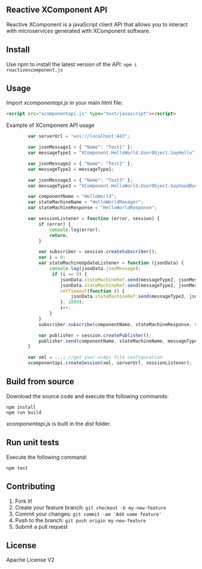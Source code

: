 ## Reactive XComponent API
Reactive XComponent is a javaScript client API that allows you to interact with microservices generated with XComponent software.

## Install
Use npm to install the latest version of the API:
``` npm i reactivexcomponent.js ```

## Usage
Import *xcomponentapi.js* in your main html file:
```html
<script src="xcomponentapi.js" type="text/javascript"></script>
```

Example of XComponent API usage
```js
        var serverUrl = "wss://localhost:443";

        var jsonMessage1 = { "Name": "Test1" };
        var messageType1 = "XComponent.HelloWorld.UserObject.SayHello";

        var jsonMessage2 = { "Name": "Test2" };
        var messageType2 = messageType1;

        var jsonMessage3 = { "Name": "Test3" };
        var messageType3 = "XComponent.HelloWorld.UserObject.SayGoodBye";

        var componentName = "HelloWorld";
        var stateMachineName = "HelloWorldManager";
        var stateMachineResponse = "HelloWorldResponse";

        var sessionListener = function (error, session) {
            if (error) {
                console.log(error);
                return;
            }

            var subscriber = session.createSubscriber();
            var i = 0;
            var stateMachineUpdateListener = function (jsonData) {
                console.log(jsonData.jsonMessage);
                 if (i == 0) {
                    jsonData.stateMachineRef.send(messageType2, jsonMessage2);
                    jsonData.stateMachineRef.send(messageType2, jsonMessage2);                        
                    setTimeout(function () {
                        jsonData.stateMachineRef.send(messageType3, jsonMessage3);
                    }, 1000);
                    i++;
                }
            }
            subscriber.subscribe(componentName, stateMachineResponse, stateMachineUpdateListener);

            var publisher = session.createPublisher();                
            publisher.send(componentName, stateMachineName, messageType1, jsonMessage1);
        }

        var xml = ...; //get your xcApi file configuration            
        xcomponentapi.createSession(xml, serverUrl, sessionListener);

```

## Build from source
Download the source code and execute the following commands:
``` 
npm install
npm run build    
```
*xcomponentapi.js* is built in the *dist* folder. 

## Run unit tests
Execute the following command:
``` 
npm test        
```

## Contributing
1. Fork it!
2. Create your feature branch: `git checkout -b my-new-feature`
3. Commit your changes: `git commit -am 'Add some feature'`
4. Push to the branch: `git push origin my-new-feature`
5. Submit a pull request

## License
Apache License V2

